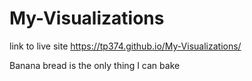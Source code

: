 # My-Visualizations

link to live site https://tp374.github.io/My-Visualizations/  

Banana bread is the only thing I can bake 
